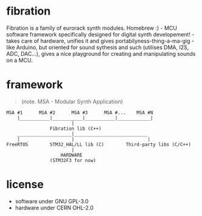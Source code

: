 # fibration
Fibration is a family of eurorack synth modules. Homebrew :)
	- MCU software framework specifically designed for digital synth developement!
 	- takes care of hardware, unifies it and gives portabilyness-thing-a-ma-gig
 	- like Arduino, but oriented for sound sythesis and such (utilises DMA, I2S, 
		ADC, DAC...), gives a nice playground for creating and manipulating 
		sounds on a MCU. 

# framework
> (note. MSA - Modular Synth Application)

    MSA #1		MSA #2		MSA #3 		MSA #... 	MSA #N	
        |___________|___________|___________|____________|
                            |
                    Fibration lib (C++)
        ____________________|___________________________
        |					|							|
    FreeRTOS		STM32_HAL/LL lib (C)		Third-party libs (C/C++)
                            |
                        HARDWARE 
                    (STM32F3 for now) 

# license
- software under GNU GPL-3.0
- hardware under CERN OHL-2.0 
